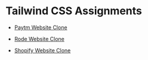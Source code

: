 
# Tailwind CSS Assignments

- [Paytm Website Clone](https://github.com/rajnisharena/paytm-clone)

- [Rode Website Clone](https://github.com/rajnisharena/rode-clone-tailwind)

- [Shopify Website Clone](https://github.com/rajnisharena/shopify-landing-page)
 

